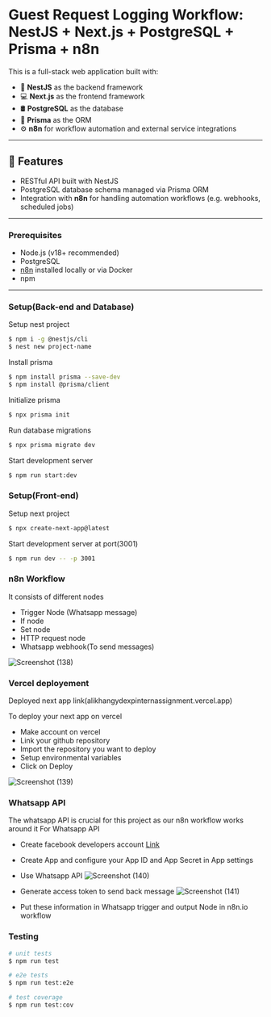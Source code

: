 # Guest Request Logging Workflow: NestJS + Next.js + PostgreSQL + Prisma + n8n

This is a full-stack web application built with:

- 🔧 **NestJS** as the backend framework
- 💻 **Next.js** as the frontend framework
- 🛢️ **PostgreSQL** as the database
- 🧬 **Prisma** as the ORM
- ⚙️ **n8n** for workflow automation and external service integrations

---

## 🚀 Features

- RESTful API built with NestJS
- PostgreSQL database schema managed via Prisma ORM
- Integration with **n8n** for handling automation workflows (e.g. webhooks, scheduled jobs)

---

### Prerequisites

- Node.js (v18+ recommended)
- PostgreSQL
- [n8n](https://n8n.io) installed locally or via Docker
- npm

---

### Setup(Back-end and Database)

Setup nest project 
```bash
$ npm i -g @nestjs/cli
$ nest new project-name
```
Install prisma
```bash
$ npm install prisma --save-dev
$ npm install @prisma/client
```
Initialize prisma
```bash
$ npx prisma init
```
Run database migrations
```bash
$ npx prisma migrate dev
```
Start development server
```bash
$ npm run start:dev
```
### Setup(Front-end)

Setup next project
```bash
$ npx create-next-app@latest
```
Start development server at port(3001)
```bash
$ npm run dev -- -p 3001
```

### n8n Workflow
It consists of different nodes
- Trigger Node (Whatsapp message)
- If node
- Set node
- HTTP request node
- Whatsapp webhook(To send messages)

![Screenshot (138)](https://github.com/user-attachments/assets/0e827d25-658a-4494-9868-2136f15f2256)

### Vercel deployement
Deployed next app link(alikhangydexpinternassignment.vercel.app)

To deploy your next app on vercel
- Make account on vercel
- Link your github repository
- Import the repository you want to deploy
- Setup environmental variables
- Click on Deploy

![Screenshot (139)](https://github.com/user-attachments/assets/b4184d66-baf3-433f-bb48-f11ee470e59e)

### Whatsapp API
The whatsapp API is crucial for this project as our n8n workflow works around it
For Whatsapp API 
- Create facebook developers account [Link](https://developers.facebook.com)
- Create App and configure your App ID and App Secret in App settings
- Use Whatsapp API
![Screenshot (140)](https://github.com/user-attachments/assets/d37c3c2b-649b-4d50-8955-537dce1f3eae)

- Generate access token to send back message
![Screenshot (141)](https://github.com/user-attachments/assets/5ef42bb6-939d-4f98-ad52-09c34e86281d)

- Put these information in Whatsapp trigger and output Node in n8n.io workflow

### Testing

```bash
# unit tests
$ npm run test

# e2e tests
$ npm run test:e2e

# test coverage
$ npm run test:cov
```




